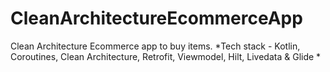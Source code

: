 # CleanArchitectureEcommerceApp
Clean Architecture Ecommerce app to buy items.
*Tech stack - Kotlin, Coroutines, Clean Architecture, Retrofit, Viewmodel, Hilt, Livedata & Glide *
